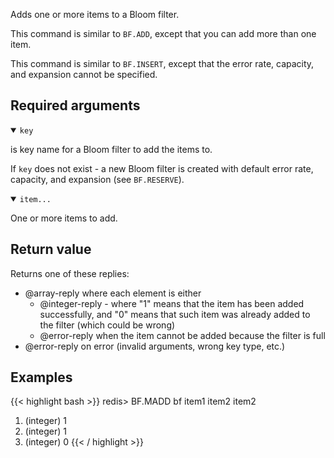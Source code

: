 Adds one or more items to a Bloom filter.

This command is similar to `BF.ADD`, except that you can add more than one item.

This command is similar to `BF.INSERT`, except that the error rate, capacity, and expansion cannot be specified.

## Required arguments

<details open><summary><code>key</code></summary>

is key name for a Bloom filter to add the items to.

If `key` does not exist - a new Bloom filter is created with default error rate, capacity, and expansion (see `BF.RESERVE`).
</details>

<details open><summary><code>item...</code></summary>

One or more items to add.
</details>

## Return value

Returns one of these replies:

- @array-reply where each element is either
  - @integer-reply - where "1" means that the item has been added successfully, and "0" means that such item was already added to the filter (which could be wrong)
  - @error-reply when the item cannot be added because the filter is full
- @error-reply on error (invalid arguments, wrong key type, etc.)

## Examples

{{< highlight bash >}}
redis> BF.MADD bf item1 item2 item2
1) (integer) 1
2) (integer) 1
3) (integer) 0
{{< / highlight >}}
